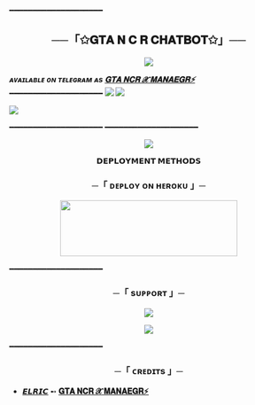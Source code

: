 ━━━━━━━━━━━━━━━━━━━━

<h2 align="center">
    ──「✩𝐆𝐓𝐀 𝐍 𝐂 𝐑 𝐂𝐇𝐀𝐓𝐁𝐎𝐓✩」──
</h2>

<p align="center">
  <img src="https://github.com/Elric14in/FallenRobot/blob/master/FallenRobot/resources/fglitch.gif">
</p>

_**ᴀᴠᴀɪʟᴀʙʟᴇ ᴏɴ ᴛᴇʟᴇɢʀᴀᴍ ᴀs [ 𝐆𝐓𝐀 𝐍𝐂𝐑 𝓧 𝐌𝐀𝐍𝐀𝐄𝐆𝐑⚡](https://https://t.me/+zFFLYOsY2xswOTZl)**_
━━━━━━━━━━━━━━━━━━━━
<img src="https://user-images.githubusercontent.com/73097560/115834477-dbab4500-a447-11eb-908a-139a6edaec5c.gif">
<img src="https://user-images.githubusercontent.com/73097560/115834477-dbab4500-a447-11eb-908a-139a6edaec5c.gif">

<img src="https://telegra.ph/file/faa63d78370341859e158.jpg">
</p>
━━━━━━━━━━━━━━━━━━━━
━━━━━━━━━━━━━━━━━━━━

<p align="center">
  <img src="https://telegra.ph/file/faa63d78370341859e158.jpg">
</p>

<p align="center">
<b>𝗗𝗘𝗣𝗟𝗢𝗬𝗠𝗘𝗡𝗧 𝗠𝗘𝗧𝗛𝗢𝗗𝗦</b>
</p>

<h3 align="center">
    ─「 ᴅᴇᴩʟᴏʏ ᴏɴ ʜᴇʀᴏᴋᴜ 」─
</h3>

<p align="center"><a href="https://dashboard.heroku.com/new?template=https://github.com/Elric14in/DAXXCHATBOT"> <img src="https://img.shields.io/badge/Deploy%20On%20Heroku-green?style=for-the-badge&logo=heroku" width="320" height="100.45"/></a></p>


</details>
━━━━━━━━━━━━━━━━━━━━

<h3 align="center">
    ─「 sᴜᴩᴩᴏʀᴛ 」─
</h3>

<p align="center">
<a href="https://telegram.me/Elric_1"><img src="https://img.shields.io/badge/-Support%20Group-blue.svg?style=for-the-badge&logo=Telegram"></a>
</p>
<p align="center">
<a href="https://telegram.me/Elric_1"><img src="https://img.shields.io/badge/-Support%20Channel-blue.svg?style=for-the-badge&logo=Telegram"></a>
</p>

━━━━━━━━━━━━━━━━━━━━

<h3 align="center">
    ─「 ᴄʀᴇᴅɪᴛs 」─
</h3>

- <b>[𝙀𝙇𝙍𝙄𝘾](https://github.com/Elric14in)  ➻  [𝐆𝐓𝐀 𝐍𝐂𝐑 𝓧 𝐌𝐀𝐍𝐀𝐄𝐆𝐑⚡](https://github.com/Elric14in/DAXXCHATBOT) 
  
  
